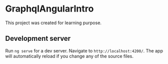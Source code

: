 # GraphqlAngularIntro

This project was created for learning purpose.

## Development server

Run `ng serve` for a dev server. Navigate to `http://localhost:4200/`. The app will automatically reload if you change any of the source files.

